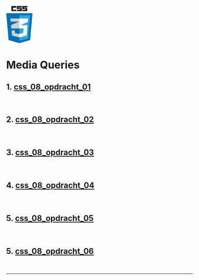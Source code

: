 <img src="../images/css_logo.png" alt="CSS logo" height="100" >

<br>

# Media Queries

## 1. [css_08_opdracht_01](css_08_opdracht_01)
<br>

## 2. [css_08_opdracht_02](css_08_opdracht_02)
<br>

## 3. [css_08_opdracht_03](css_08_opdracht_03)
<br>

## 4. [css_08_opdracht_04](css_08_opdracht_04)
<br>

## 5. [css_08_opdracht_05](css_08_opdracht_05)
<br>

## 5. [css_08_opdracht_06](css_08_opdracht_06)

<br><hr>